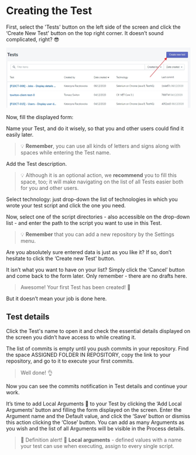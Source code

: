# Creating the Test

First, select the 'Tests' button on the left side of the screen and click the ‘Create New Test' button on the top right corner. 
It doesn’t sound complicated, right? 😎

![test](../../../assets/images1/test2.jpg)

Now, fill the displayed form:




Name your Test, and do it wisely, so that you and other users could find it easily later. 

<!-- theme: warning -->
>💡 **Remember**, you can use all kinds of letters and signs along with spaces while entering the Test name.

Add the Test description. 

<!-- theme: warning -->
>💡 Although it is an optional action, we **recommend** you to fill this space, too; it will make navigating on the list of all Tests easier both for you and other users. 

Select technology: just drop-down the list of technologies in which you wrote your test script and click the one you need. 

Now, select one of the script directories - also accessible on the drop-down list - and enter the path to the script you want to use in this Test.

<!-- theme: warning -->
>💡 **Remember** that you can add a new repository by the Settings menu. 

Are you absolutely sure entered data is just as you like it? If so, don’t hesitate to click the ‘Create new Test' button. 

It isn’t what you want to have on your list? Simply click the ‘Cancel’ button and come back to the form later. Only remember - there are no drafts here. 

<!-- theme: success -->
>Awesome! Your first Test has been created! 🙌

But it doesn’t mean your job is done here. 
## Test details
Click the Test's name to open it and check the essential details displayed on the screen you didn’t have access to while creating it. 


The list of commits is empty until you push commits in your repository.
Find the space ASSIGNED FOLDER IN REPOSITORY, copy the link to your repository, and go to it to execute your first commits. 

<!-- theme: success -->
>Well done! 👌

Now you can see the commits notification in Test details and continue your work.


It’s time to add Local Arguments 💬 to your Test by clicking the ‘Add Local Arguments’ button and filling the form displayed on the screen. Enter the Argument name and the Default value, and click the ‘Save’ button or dismiss this action clicking the ‘Close’ button. You can add as many Arguments as you wish and the list of all Arguments will be visible in the Process details. 

>💬 Definition alert! 🔔
>**Local arguments** - defined values with a name your test can use when executing, assign to every single script.